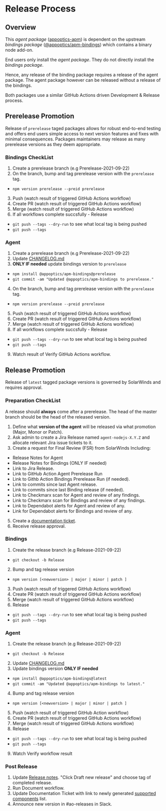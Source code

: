 # Release Process

## Overview

This *agent package* ([appoptics-apm](https://www.npmjs.com/package/appoptics-apm)) is dependent on the upstream *bindings package* ([@appoptics/apm-bindings](https://www.npmjs.com/package/@appoptics/apm-bindings)) which contains a binary node add-on. 

End users only install the *agent package*. They do not directly install the *bindings package*. 

Hence, any release of the binding package requires a release of the agent package. The agent package however can be released without a release of the bindings.

Both packages use a similar GitHub Actions driven Development & Release process.

## Prerelease Promotion 

Release of `prerelease` taged packages allows for robust end-to-end testing and offers end users simple access to next version features and fixes with minimal consequences. Packages maintainers may release as many prerelease versions as they deem appropriate.

### Bindings CheckList
1. Create a prerelease branch (e.g Prerelease-2021-09-22)
2. On the branch, bump and tag prerelease version with the `prerelease` tag.
  - ```npm version prerelease --preid prerelease```
3. Push (watch result of triggered GitHub Actions workflow)
4. Create PR (watch result of triggered GitHub Actions workflow)
5. Merge (watch result of triggered GitHub Actions workflow)
6. If all workflows complete succsfully - Release
  - ```git push --tags --dry-run``` to see what local tag is being pushed
  - ```git push --tags```

### Agent
1. Create a prerelease branch (e.g Prerelease-2021-09-22)
2. Update [CHANGELOG.md](https://github.com/appoptics/appoptics-apm-node/blob/master/CHANGELOG.md)
3. **ONLY IF needed** update bindings version to `prerelease`
  - ```npm install @appoptics/apm-bindings@prerelease```
  - ```git commit -am "Updated @appoptics/apm-bindings to prerelease."```
4. On the branch, bump and tag prerelease version with the `prerelease` tag.
  - ```npm version prerelease --preid prerelease```
5. Push (watch result of triggered GitHub Actions workflow)
6. Create PR (watch result of triggered GitHub Actions workflow)
7. Merge (watch result of triggered GitHub Actions workflow)
8. If all workflows complete succsfully - Release
  - ```git push --tags --dry-run``` to see what local tag is being pushed
  - ```git push --tags```
9. Watch result of Verify GitHub Actions workflow.

## Release Promotion

Release of `latest` tagged package versions is governed by SolarWinds and requires approval.

### Preparation CheckList

A release should **always** come after a prerelease. The head of the master branch should be the head of the released version.

1. Define what **version of the agent** will be released via what promotion (Major, Monor or Patch).
2. Ask admin to create a Jira Release named `agent-nodejs-X.Y.Z` and allocate relevant Jira issue tickets to it.
4. Create a request for Final Review (FSR) from SolarWinds Including:
  - Release Notes for Agent
  - Release Notes for Bindings (ONLY IF needed)
  - Link to Jira Release.
  - Link to GitHub Action Agent Prerelease Run
  - Link to Githb Action Bindings Prerelease Run (if needed).
  - Link to commits since last Agent release.
  - Link to commits since last Binding release (if needed).
  - Link to Checkmarx scan for Agent and review of any findings.
  - Link to Checkmarx scan for Bindings and review of any findings.
  - Link to Dependabot alerts for Agent and review of any.
  - Link for Dependabot alerts for Bindings and review of any.
5. Create a [documentation ticket](https://swicloud.atlassian.net/wiki/spaces/CSS/pages/386760723/Documentation+Change+Process#Option-B%3A-Create-a-JIRA).
6. Receive release approval. 

### Bindings

1. Create the release branch (e.g Release-2021-09-22)
  - ```git checkout -b Release```
2. Bump  and tag release version
  - ```npm version [<newversion> | major | minor | patch ]```
3. Push (watch result of triggered GitHub Actions workflow)
4. Create PR (watch result of triggered GitHub Actions workflow)
5. Merge (watch result of triggered GitHub Actions workflow)
6. Release
  - ```git push --tags --dry-run``` to see what local tag is being pushed
  - ```git push --tags```

### Agent
1. Create the release branch (e.g Release-2021-09-22)
  - ```git checkout -b Release```
2. Update [CHANGELOG.md](https://github.com/appoptics/appoptics-apm-node/blob/master/CHANGELOG.md)
3. Update bindings version **ONLY IF needed**
  - ```npm install @appoptics/apm-bindings@latest```
  - ```git commit -am "Updated @appoptics/apm-bindings to latest."```
4. Bump and tag release version
  - ```npm version [<newversion> | major | minor | patch ]```
5. Push (watch result of triggered GitHub Action workflow)
6. Create PR (watch result of triggered GitHub Actions workflow)
7. Merge (watch result of triggered GitHub Actions workflow)
8. Release
  - ```git push --tags --dry-run``` to see what local tag is being pushed
  - ```git push --tags```
9. Watch Verify workflow result

### Post Release
1. Update [Release notes](https://github.com/appoptics/appoptics-apm-node/releases). "Click Draft new release" and choose tag of completed release.
2. Run Document workflow.
3. Update Documentation Ticket with link to newly generated [supported components](https://github.com/appoptics/appoptics-apm-node/blob/master/docs/supported-components.human) list.
4. Announce new version in #ao-releases in Slack.
